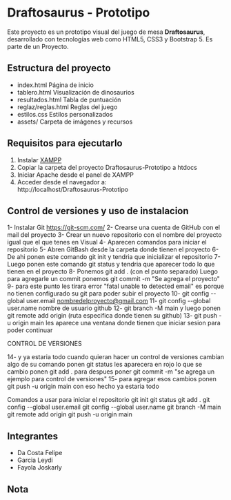 # Draftosaurus - Prototipo 

Este proyecto es un prototipo visual del juego de mesa **Draftosaurus**, desarrollado con tecnologías web como HTML5, CSS3 y Bootstrap 5. Es parte de un Proyecto.

## Estructura del proyecto

- index.html Página de inicio
- tablero.html Visualización de dinosaurios
- resultados.html Tabla de puntuación
- reglaz/reglas.html Reglas del juego
- estilos.css Estilos personalizados
- assets/ Carpeta de imágenes y recursos

## Requisitos para ejecutarlo

1. Instalar [XAMPP](https://www.apachefriends.org/index.html)
2. Copiar la carpeta del proyecto Draftosaurus-Prototipo a htdocs
3. Iniciar Apache desde el panel de XAMPP
4. Acceder desde el navegador a:  
 http://localhost/Draftosaurus-Prototipo

## Control de versiones y uso de instalacion 
1- Instalar Git https://git-scm.com/
2- Crearse una cuenta de GitHub con el mail del proyecto 
3- Crear un nuevo repositorio con el nombre del proyecto igual que el que tenes en Visual
4- Aparecen comandos para iniciar el repositorio
5- Abren GitBash desde la carpeta donde tienen el proyecto 
6- De ahi ponen este comando git init y tendria que inicializar el repositorio
7- Luego ponen este comando git status y tendria que aparecer todo lo que tienen en el proyecto
8- Ponemos git add . (con el punto separado) Luego para agregarle un commit ponemos git commit -m "Se agrega el proyecto"
9- para este punto les tirara error "fatal unable to detected email" es porque no tienen configurado su git para poder subir el proyecto
10- git config --global user.email nombredelproyecto@gmail.com
11- git config --global user.name nombre de usuario github
12- git branch -M main y luego ponen git remote add origin (ruta especifica donde tienen su github)
13- git push -u origin main les aparece una ventana donde tienen que iniciar sesion para poder continuar

CONTROL DE VERSIONES

14- y ya estaria todo cuando quieran hacer un control de versiones cambian algo de su comando
    ponen git status les aparecera en rojo lo que se cambio ponen git add . para despues poner git commit -m "se agrega un ejemplo para control de versiones"
15- para agregar esos cambios ponen git push -u origin main
con eso hecho ya estaria todo 

Comandos a usar para iniciar el repositorio
git init
git status
git add . 
git config --global user.email 
git config --global user.name
git branch -M main 
git remote add origin
git push -u origin main 


## Integrantes

- Da Costa Felipe
- Garcia Leydi
- Fayola Joskarly

##  Nota

